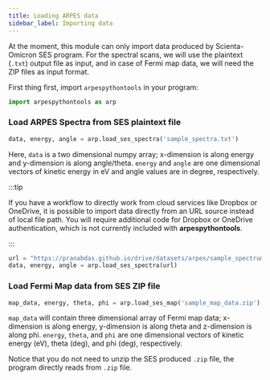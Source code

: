 ```yaml
---
title: Loading ARPES data
sidebar_label: Importing data
---
```

At the moment, this module can only import data produced by Scienta-Omicron SES
program. For the spectral scans, we will use the plaintext (`.txt`) output file
as input, and in case of Fermi map data, we will need the ZIP files as input
format.

First thing first, import `arpespythontools` in your program:
```python
import arpespythontools as arp
```

### Load ARPES Spectra from SES plaintext file
```python
data, energy, angle = arp.load_ses_spectra('sample_spectra.txt')
```

Here, `data` is a two dimensional numpy array; x-dimension is along energy and
y-dimension is along angle/theta. `energy` and `angle` are one dimensional
vectors of kinetic energy in eV and angle values are in degree, respectively.

:::tip

If you have a workflow to directly work from cloud services like Dropbox or
OneDrive, it is possible to import data directly from an URL source instead of
local file path. You will require additional code for Dropbox or OneDrive
authentication, which is not currently included with **arpespythontools**.

:::

```python
url = "https://pranabdas.github.io/drive/datasets/arpes/sample_spectrum.txt"
data, energy, angle = arp.load_ses_spectra(url)
```

### Load Fermi Map data from SES ZIP file
```python
map_data, energy, theta, phi = arp.load_ses_map('sample_map_data.zip')
```

`map_data` will contain three dimensional array of Fermi map data; x-dimension
is along energy, y-dimension is along theta and z-dimension is along phi.
`energy`, `theta`, and `phi` are one dimensional vectors of kinetic energy (eV),
theta (deg), and phi (deg), respectively.

Notice that you do not need to unzip the SES produced `.zip` file, the program
directly reads from `.zip` file.
